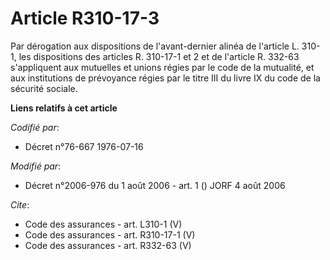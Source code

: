 # Article R310-17-3

Par dérogation aux dispositions de l'avant-dernier alinéa de l'article L. 310-1, les dispositions des articles R. 310-17-1 et
2 et de l'article R. 332-63 s'appliquent aux mutuelles et unions régies par le code de la mutualité, et aux institutions de
prévoyance régies par le titre III du livre IX du code de la sécurité sociale.

**Liens relatifs à cet article**

_Codifié par_:

  - Décret n°76-667 1976-07-16

_Modifié par_:

  - Décret n°2006-976 du 1 août 2006 - art. 1 () JORF 4 août 2006

_Cite_:

  - Code des assurances - art. L310-1 (V)
  - Code des assurances - art. R310-17-1 (V)
  - Code des assurances - art. R332-63 (V)
